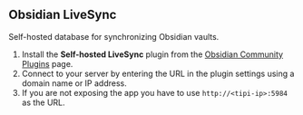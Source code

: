 ## Obsidian LiveSync

Self-hosted database for synchronizing Obsidian vaults.

1. Install the **Self-hosted LiveSync** plugin from the [Obsidian Community Plugins](obsidian://show-plugin?id=obsidian-livesync) page.
2. Connect to your server by entering the URL in the plugin settings using a domain name or IP address.
3. If you are not exposing the app you have to use `http://<tipi-ip>:5984` as the URL.
